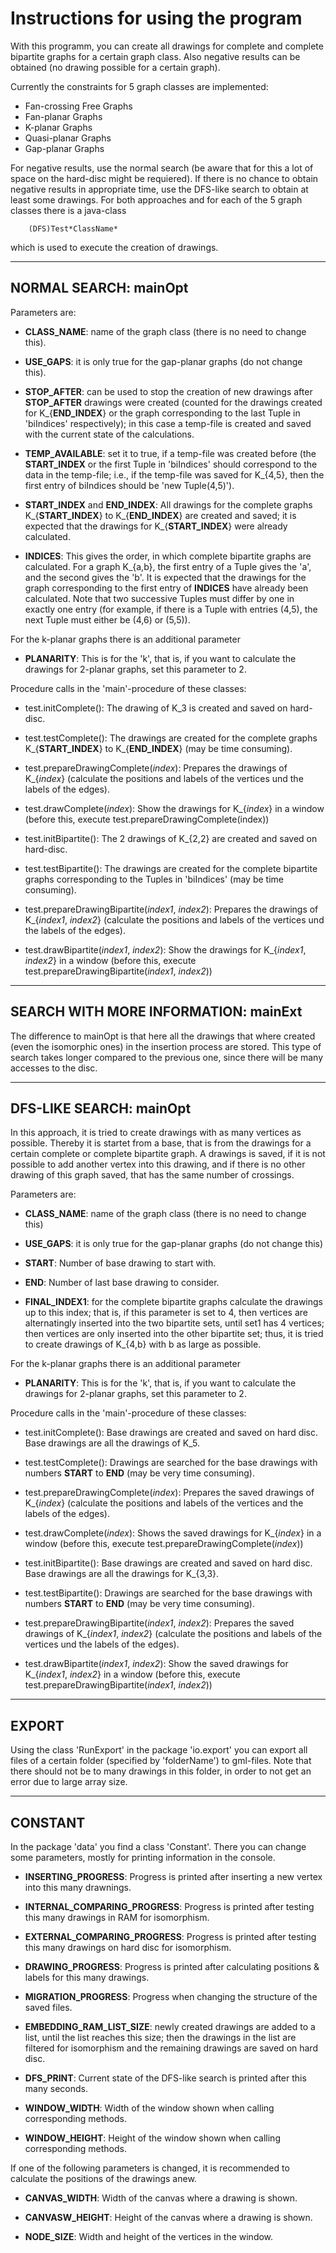 Instructions for using the program
======
With this programm, you can create all drawings for complete and complete bipartite graphs for a certain graph class.
Also negative results can be obtained (no drawing possible for a certain graph).

Currently the constraints for 5 graph classes are implemented:
- Fan-crossing Free Graphs
- Fan-planar Graphs
- K-planar Graphs
- Quasi-planar Graphs
- Gap-planar Graphs

For negative results, use the normal search (be aware that for this a lot of space on the hard-disc might be requiered).
If there is no chance to obtain negative results in appropriate time, use the DFS-like search to obtain at
least some drawings. For both approaches and for each of the 5 graph classes there is a java-class

        (DFS)Test*ClassName*

which is used to execute the creation of drawings.


--------
NORMAL SEARCH: mainOpt
--------

Parameters are:

- **CLASS_NAME**: name of the graph class (there is no need to change this).

- **USE_GAPS**: it is only true for the gap-planar graphs (do not change this).

- **STOP_AFTER**: can be used to stop the creation of new drawings after **STOP_AFTER** drawings were created
(counted for the drawings created for K_{**END_INDEX**} or the graph corresponding to the last Tuple in 'biIndices' respectively);
in this case a temp-file is created and saved with the current state of the calculations.

- **TEMP_AVAILABLE**: set it to true, if a temp-file was created before (the **START_INDEX** or
the first Tuple in 'biIndices' should correspond to the data in the temp-file; i.e., if
the temp-file was saved for K_{4,5}, then the first entry of biIndices should be
'new Tuple(4,5)').

- **START_INDEX** and **END_INDEX**: All drawings for the complete graphs K_{**START_INDEX**} to K_{**END_INDEX**} 
are created and saved; it is expected that the drawings for K_{**START_INDEX**} were already calculated.

- **INDICES**: This gives the order, in which complete bipartite graphs are calculated. For a graph
K_{a,b}, the first entry of a Tuple gives the 'a', and the second gives the 'b'.
It is expected that the drawings for the graph corresponding to the first entry of **INDICES**
have already been calculated. Note that two successive Tuples must differ by one in exactly one
entry (for example, if there is a Tuple with entries (4,5), the next Tuple must either be (4,6) or (5,5)).


For the k-planar graphs there is an additional parameter

- **PLANARITY**: This is for the 'k', that is, if you want to calculate the drawings for 2-planar graphs,
set this parameter to 2.

Procedure calls in the 'main'-procedure of these classes:

- test.initComplete(): The drawing of K_3 is created and saved on hard-disc.

- test.testComplete(): The drawings are created for the complete graphs K_{**START_INDEX**} to K_{**END_INDEX**} (may be time consuming).

- test.prepareDrawingComplete(*index*): Prepares the drawings of K_{*index*} (calculate the positions and labels of the vertices und
the labels of the edges).

- test.drawComplete(*index*): Show the drawings for K_{*index*} in a window (before this, execute test.prepareDrawingComplete(index))

- test.initBipartite(): The 2 drawings of K_{2,2} are created and saved on hard-disc.

- test.testBipartite(): The drawings are created for the complete bipartite graphs corresponding to the Tuples
in 'biIndices' (may be time consuming).

- test.prepareDrawingBipartite(*index1*, *index2*): Prepares the drawings of K_{*index1*, *index2*} (calculate the positions
and labels of the vertices und the labels of the edges).

- test.drawBipartite(*index1*, *index2*): Show the drawings for K_{*index1*, *index2*} in a window (before this, execute
test.prepareDrawingBipartite(*index1*, *index2*))


--------
SEARCH WITH MORE INFORMATION: mainExt
--------
The difference to mainOpt is that here all the drawings that where created (even the isomorphic ones) in the insertion process are stored. This type of search takes longer compared to the previous one, since there will be many accesses to the disc.


--------------------------------------
DFS-LIKE SEARCH: mainOpt
--------------------------------------
In this approach, it is tried to create drawings with as many vertices as possible.
Thereby it is startet from a base, that is from the drawings for a certain complete
or complete bipartite graph.
A drawings is saved, if it is not possible to add another vertex into this drawing,
and if there is no other drawing of this graph saved, that has the same number of crossings.

Parameters are:

- **CLASS_NAME**: name of the graph class (there is no need to change this)

- **USE_GAPS**: it is only true for the gap-planar graphs (do not change this)

- **START**: Number of base drawing to start with.

- **END**: Number of last base drawing to consider.

- **FINAL_INDEX1**: for the complete bipartite graphs calculate the drawings up to this index; that is,
if this parameter is set to 4, then vertices are alternatingly inserted into the two bipartite sets, until
set1 has 4 vertices; then vertices are only inserted into the other bipartite set; thus, it is tried to create
drawings of K_{4,b} with b as large as possible.


For the k-planar graphs there is an additional parameter

- **PLANARITY**: This is for the 'k', that is, if you want to calculate the drawings for 2-planar graphs,
set this parameter to 2.


Procedure calls in the 'main'-procedure of these classes:

- test.initComplete(): Base drawings are created and saved on hard disc. Base drawings are all the drawings of K_5.

- test.testComplete(): Drawings are searched for the base drawings with numbers **START** to **END** (may be very time consuming).

- test.prepareDrawingComplete(*index*): Prepares the saved drawings of K_{*index*}
(calculate the positions and labels of the vertices and the labels of the edges).

- test.drawComplete(*index*): Shows the saved drawings for K_{*index*} in a window
(before this, execute test.prepareDrawingComplete(*index*))

- test.initBipartite(): Base drawings are created and saved on hard disc. Base drawings are all the drawings for K_{3,3}.

- test.testBipartite(): Drawings are searched for the base drawings with numbers **START** to **END** (may be very time consuming).

- test.prepareDrawingBipartite(*index1*, *index2*): Prepares the saved drawings of K_{*index1*, *index2*}
(calculate the positions and labels of the vertices und the labels of the edges).

- test.drawBipartite(*index1*, *index2*): Show the saved drawings for K_{*index1*, *index2*} in a window
(before this, execute test.prepareDrawingBipartite(*index1*, *index2*))




--------------------------------------
EXPORT
--------------------------------------

Using the class 'RunExport' in the package 'io.export' you can export all files of a
certain folder (specified by 'folderName') to gml-files.
Note that there should not be to many drawings in this folder, in order to not get an error due to large array size.



--------------------------------------
CONSTANT
--------------------------------------
In the package 'data' you find a class 'Constant'. There you can change some parameters, mostly for printing information in the console.

- **INSERTING_PROGRESS**: Progress is printed after inserting a new vertex into this many drawnings.

- **INTERNAL_COMPARING_PROGRESS**: Progress is printed after testing this many drawings in RAM for isomorphism.

- **EXTERNAL_COMPARING_PROGRESS**: Progress is printed after testing this many drawings on hard disc for isomorphism.

- **DRAWING_PROGRESS**: Progress is printed after calculating positions & labels for this many drawings.

- **MIGRATION_PROGRESS**: Progress when changing the structure of the saved files.

- **EMBEDDING_RAM_LIST_SIZE**: newly created drawings are added to a list, until the list reaches this size; then the drawings
in the list are filtered for isomorphism and the remaining drawings are saved on hard disc.

- **DFS_PRINT**: Current state of the DFS-like search is printed after this many seconds.

- **WINDOW_WIDTH**: Width of the window shown when calling corresponding methods.

- **WINDOW_HEIGHT**: Height of the window shown when calling corresponding methods.

If one of the following parameters is changed, it is recommended to calculate the positions of the drawings anew.

- **CANVAS_WIDTH**: Width of the canvas where a drawing is shown.

- **CANVASW_HEIGHT**: Height of the canvas where a drawing is shown.

- **NODE_SIZE**: Width and height of the vertices in the window.

